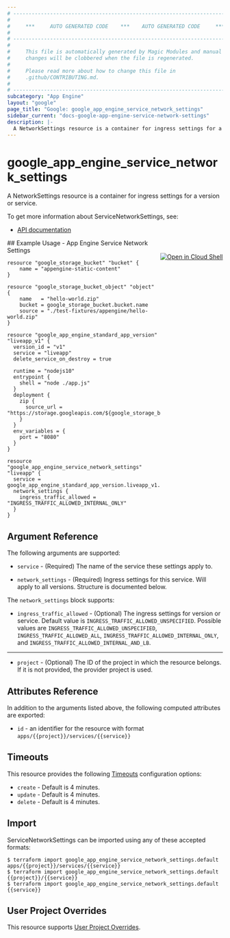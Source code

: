 ```yaml
---
# ----------------------------------------------------------------------------
#
#     ***     AUTO GENERATED CODE    ***    AUTO GENERATED CODE     ***
#
# ----------------------------------------------------------------------------
#
#     This file is automatically generated by Magic Modules and manual
#     changes will be clobbered when the file is regenerated.
#
#     Please read more about how to change this file in
#     .github/CONTRIBUTING.md.
#
# ----------------------------------------------------------------------------
subcategory: "App Engine"
layout: "google"
page_title: "Google: google_app_engine_service_network_settings"
sidebar_current: "docs-google-app-engine-service-network-settings"
description: |-
  A NetworkSettings resource is a container for ingress settings for a version or service.
---
```


# google\_app\_engine\_service\_network\_settings

A NetworkSettings resource is a container for ingress settings for a version or service.


To get more information about ServiceNetworkSettings, see:

* [API documentation](https://cloud.google.com/appengine/docs/admin-api/reference/rest/v1/apps.services)

<div class = "oics-button" style="float: right; margin: 0 0 -15px">
  <a href="https://console.cloud.google.com/cloudshell/open?cloudshell_git_repo=https%3A%2F%2Fgithub.com%2Fterraform-google-modules%2Fdocs-examples.git&cloudshell_working_dir=app_engine_service_network_settings&cloudshell_image=gcr.io%2Fgraphite-cloud-shell-images%2Fterraform%3Alatest&open_in_editor=main.tf&cloudshell_print=.%2Fmotd&cloudshell_tutorial=.%2Ftutorial.md" target="_blank">
    <img alt="Open in Cloud Shell" src="//gstatic.com/cloudssh/images/open-btn.svg" style="max-height: 44px; margin: 32px auto; max-width: 100%;">
  </a>
</div>
## Example Usage - App Engine Service Network Settings


```hcl
resource "google_storage_bucket" "bucket" {
	name = "appengine-static-content"
}

resource "google_storage_bucket_object" "object" {
	name   = "hello-world.zip"
	bucket = google_storage_bucket.bucket.name
	source = "./test-fixtures/appengine/hello-world.zip"
}

resource "google_app_engine_standard_app_version" "liveapp_v1" {
  version_id = "v1"
  service = "liveapp"
  delete_service_on_destroy = true

  runtime = "nodejs10"
  entrypoint {
    shell = "node ./app.js"
  }
  deployment {
    zip {
      source_url = "https://storage.googleapis.com/${google_storage_bucket.bucket.name}/${google_storage_bucket_object.object.name}"
    }  
  }
  env_variables = {
    port = "8080"
  }
}

resource "google_app_engine_service_network_settings" "liveapp" {
  service = google_app_engine_standard_app_version.liveapp_v1.service
  network_settings {
    ingress_traffic_allowed = "INGRESS_TRAFFIC_ALLOWED_INTERNAL_ONLY"
  }
}
```

## Argument Reference

The following arguments are supported:


* `service` -
  (Required)
  The name of the service these settings apply to.

* `network_settings` -
  (Required)
  Ingress settings for this service. Will apply to all versions.
  Structure is documented below.


The `network_settings` block supports:

* `ingress_traffic_allowed` -
  (Optional)
  The ingress settings for version or service.
  Default value is `INGRESS_TRAFFIC_ALLOWED_UNSPECIFIED`.
  Possible values are `INGRESS_TRAFFIC_ALLOWED_UNSPECIFIED`, `INGRESS_TRAFFIC_ALLOWED_ALL`, `INGRESS_TRAFFIC_ALLOWED_INTERNAL_ONLY`, and `INGRESS_TRAFFIC_ALLOWED_INTERNAL_AND_LB`.

- - -


* `project` - (Optional) The ID of the project in which the resource belongs.
    If it is not provided, the provider project is used.


## Attributes Reference

In addition to the arguments listed above, the following computed attributes are exported:

* `id` - an identifier for the resource with format `apps/{{project}}/services/{{service}}`


## Timeouts

This resource provides the following
[Timeouts](/docs/configuration/resources.html#timeouts) configuration options:

- `create` - Default is 4 minutes.
- `update` - Default is 4 minutes.
- `delete` - Default is 4 minutes.

## Import


ServiceNetworkSettings can be imported using any of these accepted formats:

```
$ terraform import google_app_engine_service_network_settings.default apps/{{project}}/services/{{service}}
$ terraform import google_app_engine_service_network_settings.default {{project}}/{{service}}
$ terraform import google_app_engine_service_network_settings.default {{service}}
```

## User Project Overrides

This resource supports [User Project Overrides](https://www.terraform.io/docs/providers/google/guides/provider_reference.html#user_project_override).

